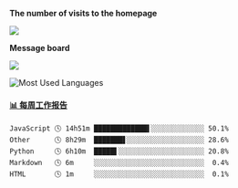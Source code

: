 **The number of visits to the homepage**


[![](https://count.getloli.com/get/@SmaIIstars.github.readme)](https://count.getloli.com/)


**Message board**


[![](https://chat.getloli.com/room/@SmaIIstars.github/svg?width=600&height=100&limit=20&theme=light&fontSize=14)](https://chat.getloli.com/room/@SmaIIstars.github)


![Most Used Languages](https://github-readme-stats.vercel.app/api/top-langs/?username=SmaIIstars&theme=dark&layout=compact)

<!-- waka-box start -->
#### <a href="https://gist.github.com/7bedf98e5eb1c9dafa176cc06c2428a5" target="_blank">📊 每周工作报告</a>
```text
JavaScript 🕓 14h51m █████████████▌░░░░░░░░░░░░░ 50.1%
Other      🕓 8h29m  ███████▋░░░░░░░░░░░░░░░░░░░ 28.6%
Python     🕓 6h10m  █████▌░░░░░░░░░░░░░░░░░░░░░ 20.8%
Markdown   🕓 6m     ░░░░░░░░░░░░░░░░░░░░░░░░░░░  0.4%
HTML       🕓 1m     ░░░░░░░░░░░░░░░░░░░░░░░░░░░  0.1%
```
<!-- Powered by https://github.com/journey-ad/waka-box-go . -->
<!-- waka-box end -->
